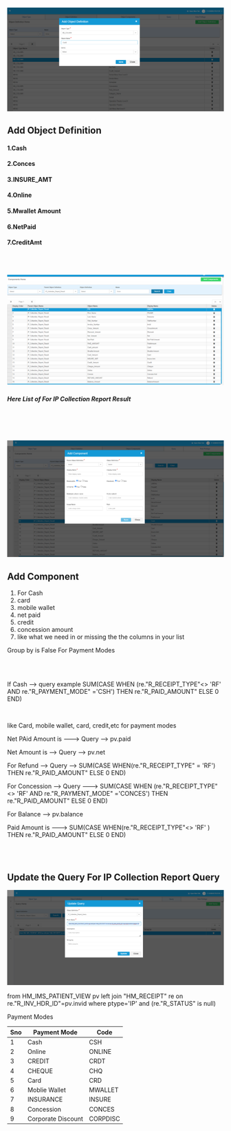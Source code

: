 ![image](./Imgs/objdefadd.png)
<br>
## Add Object Definition 
#### 1.Cash
#### 2.Conces
#### 3.INSURE_AMT
#### 4.Online
#### 5.Mwallet Amount
#### 6.NetPaid
#### 7.CreditAmt

<br>
<br>

![image](./Imgs/ParentOBJ.png)
##### Here List of For IP Collection Report Result 

<br>
<br>
<br>

![image](./Imgs/addcomponent.png)
## Add Component 
1. For Cash
2. card
3. mobile wallet
4. net paid
5. credit
6. concession amount
7. like what we need in or missing the the columns in your list 

Group by is False For Payment Modes 


<br>
<br>

If Cash --> query example
SUM(CASE WHEN (re."R_RECEIPT_TYPE"<> 'RF' AND re."R_PAYMENT_MODE" ='CSH') THEN re."R_PAID_AMOUNT" ELSE 0 END)

<br>

like Card, mobile wallet, card, credit,etc for payment modes

Net PAid Amount is ---> Query --> pv.paid

Net Amount is --> Query --> pv.net

For Refund --> Query --> SUM(CASE WHEN(re."R_RECEIPT_TYPE" = 'RF') THEN re."R_PAID_AMOUNT" ELSE 0 END)


For Concession --> Query ---> SUM(CASE WHEN (re."R_RECEIPT_TYPE"<> 'RF' AND re."R_PAYMENT_MODE" ='CONCES') THEN re."R_PAID_AMOUNT" ELSE 0 END)


For Balance --> pv.balance


Paid Amount is ---> SUM(CASE WHEN(re."R_RECEIPT_TYPE"<> 'RF' ) THEN re."R_PAID_AMOUNT" ELSE 0 END)

<br>
<br>

## Update the Query For IP Collection Report Query
![image](./Imgs/updatequery.png)

from HM_IMS_PATIENT_VIEW pv left join "HM_RECEIPT" re on re."R_INV_HDR_ID"=pv.invid where ptype='IP' and (re."R_STATUS" is null)



Payment Modes



|Sno|Payment Mode | Code |
|--------|--------|--------|
|1|Cash | CSH|
|2|Online | ONLINE |
|3|CREDIT | CRDT|
|4|CHEQUE| CHQ|
|5|Card | CRD|
|6|Moblie Wallet | MWALLET|
|7|INSURANCE | INSURE|
|8|Concession | CONCES|
|9|Corporate Discount | CORPDISC|

